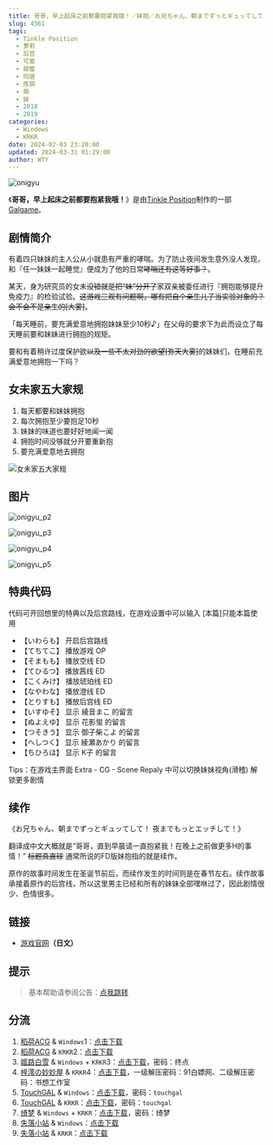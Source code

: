 ```yaml
---
title: 哥哥，早上起床之前都要抱紧我哦！／妹抱／お兄ちゃん、朝までずっとギュッてして！
slug: 4561
tags:
  - Tinkle Position
  - 萝莉
  - 后宫
  - 可爱
  - 甜蜜
  - 同居
  - 炼铜
  - 萌
  - 妹
  - 2018
  - 2019
categories:
  - Windows
  - KRKR
date: 2024-02-03 23:20:00
updated: 2024-03-31 01:29:00
author: WTY
---
```


![onigyu](https://static.saop.cc/vns/img/onigyu.webp)

《**哥哥，早上起床之前都要抱紧我哦！**》是由[Tinkle Position](https://zh.moegirl.org.cn/index.php?title=Tinkle_Position&action=edit&redlink=1)制作的一部[Galgame](https://zh.moegirl.org.cn/Galgame)。

<!-- more -->

## 剧情简介

有着四只妹妹的主人公从小就患有严重的哮喘。为了防止夜间发生意外没人发现，和『任一妹妹一起睡觉』便成为了他的日常~~哮喘还有这等好事？~~。

某天，身为研究员的女未~~没错就是把“妹”分开了~~家双亲被委任进行『拥抱能够提升免疫力』的检验试验。~~这游戏三观有问题啊，哪有把自个亲生儿子当实验对象的？会不会不是亲生的[大雾]~~。

「每天睡前，要充满爱意地拥抱妹妹至少10秒♪」在父母的要求下为此而设立了每天睡前要和妹妹进行拥抱的规矩。

要和有着稍许过度保护欲~~以及一些不太对劲的欲望[弥天大雾]~~的妹妹们，在睡前充满爱意地拥抱一下吗？

## 女未家五大家规

1. 每天都要和妹妹拥抱
2. 每次拥抱至少要抱足10秒
3. 妹妹的味道也要好好地闻一闻
4. 拥抱时间没够就分开要重新抱
5. 要充满爱意地去拥抱

![女未家五大家规](https://static.saop.cc/vns/img/onigyu_p1.webp)

## 图片

![onigyu_p2](https://static.saop.cc/vns/img/onigyu_p2.webp)

![onigyu_p3](https://static.saop.cc/vns/img/onigyu_p3.webp)

![onigyu_p4](https://static.saop.cc/vns/img/onigyu_p4.webp)

![onigyu_p5](https://static.saop.cc/vns/img/onigyu_p5.webp)

## 特典代码

代码可开回想里的特典以及后宫路线，在游戏设置中可以输入
[本篇]只能本篇使用

- 【いわらも】 开启后宫路线
- 【てちてこ】 播放游戏 OP
- 【そまもも】 播放空线 ED
- 【てひるつ】 播放茜线 ED
- 【こくみけ】 播放琥珀线 ED
- 【なやわな】 播放澄线 ED
- 【とりすも】 播放后宫线 ED
- 【いすゆそ】 显示 綾音まこ 的留言
- 【ぬよえゆ】 显示 花影蛍 的留言
- 【つそきう】 显示 御子柴こよ 的留言
- 【へしつく】 显示 綾瀬あかり 的留言
- 【ちひろほ】 显示 K子 的留言

Tips：在游戏主界面 Extra - CG - Scene Repaly 中可以切换妹妹视角(滑稽) 解锁更多剧情

## 续作

《お兄ちゃん、朝までずっとギュッてして！ 夜までもっとエッチして！》

翻译成中文大概就是“哥哥，直到早晨请一直抱紧我！在晚上之前做更多H的事情！” ~~标题真直球~~ 通常所说的FD版妹抱指的就是续作。

原作的故事时间发生在圣诞节前后，而续作发生的时间则是在春节左右。续作故事承接着原作的后宫线，所以这里男主已经和所有的妹妹全部嘿咻过了，因此剧情很少、色情很多。

## 链接

- [游戏官网](http://tinkle-position.com/onigyu/)**（日文）**

## 提示

> 基本帮助请参阅公告：[点我跳转](/)

## 分流

1. [稻荷ACG](https://amoebi.com/) & `Windows`1：[点击下载](https://sakustar.moe/download?post_id=818&index=0&i=0)
2. [稻荷ACG](https://amoebi.com/) & `KRKR`2：[点击下载](https://sakustar.moe/download?post_id=4517&index=0&i=0)
3. [姬路白雪](https://jlbx.xyz/) & `Windows` + `KRKR`3：[点击下载](https://pan.jlbx.xyz/?s=%E5%93%A5%E5%93%A5%EF%BC%8C%E6%97%A9%E4%B8%8A%E8%B5%B7%E5%BA%8A%E4%B9%8B%E5%89%8D%E9%83%BD%E8%A6%81%E6%8A%B1%E7%B4%A7%E6%88%91%E5%93%A6%EF%BC%81)，密码：终点
4. [梓澪の妙妙屋](https://zi0.cc/) & `KRKR`4：[点击下载](https://zi0.cc/d/%60%E3%80%90%E5%BD%92%20%E6%A1%A3%E3%80%91/%E3%80%90KRKR%E5%90%88%E9%9B%86%E3%80%91/1/%E5%93%A5%E5%93%A5%EF%BC%8C%E6%97%A9%E4%B8%8A%E8%B5%B7%E5%BA%8A%E4%B9%8B%E5%89%8D%E9%83%BD%E8%A6%81%E6%8A%B1%E7%B4%A7%E6%88%91%E5%93%A6%EF%BC%81.exe?sign=O0nIyRmd6ibQPG4bgyGtMAzLDLPoJAHXXGVW7ElNGJ8=:0)，一级解压密码：91白嫖网、二级解压密码：书想工作室
5. [TouchGAL](https://www.touchgal.io/) & `Windows`：[点击下载](https://pan.touchgal.net/s/qoetb)，密码：`touchgal`
6. [TouchGAL](https://www.touchgal.io/) & `KRKR`：[点击下载](https://pan.touchgal.net/s/5QGCE)，密码：`touchgal`
7. [绮梦](https://acgs.eu.org/) & `Windows` + `KRKR`：[点击下载](https://acgs.eu.org/down_html/?url=game/%E5%93%A5%E5%93%A5%E6%97%A9%E4%B8%8A%E8%B5%B7%E5%BA%8A%E4%B9%8B%E5%89%8D%E9%83%BD%E8%A6%81%E6%8A%B1%E7%B4%A7%E6%88%91%E5%93%A6&name=%E5%93%A5%E5%93%A5%EF%BC%8C%E6%97%A9%E4%B8%8A%E8%B5%B7%E5%BA%8A%E4%B9%8B%E5%89%8D%E9%83%BD%E8%A6%81%E6%8A%B1%E7%B4%A7%E6%88%91%E5%93%A6%EF%BC%81)，密码：绮梦
8. [失落小站](https://www.shinnku.com/) & `Windows`：[点击下载](https://www.shinnku.com/api/download/0/win/%E5%93%A5%E5%93%A5,%E6%97%A9%E4%B8%8A%E8%B5%B7%E5%BA%8A%E4%B9%8B%E5%89%8D%E9%83%BD%E8%A6%81%E6%8A%B1%E7%B4%A7%E6%88%91%E5%93%A6%EF%BC%81.7z)
9. [失落小站](https://www.shinnku.com/) & `KRKR`：[点击下载](https://www.shinnku.com/api/download/0/krkr/%E5%93%A5%E5%93%A5%EF%BC%8C%E6%97%A9%E4%B8%8A%E8%B5%B7%E5%BA%8A%E4%B9%8B%E5%89%8D%E9%83%BD%E8%A6%81%E6%8A%B1%E7%B4%A7%E6%88%91%E5%93%A6%EF%BC%81.7z)
